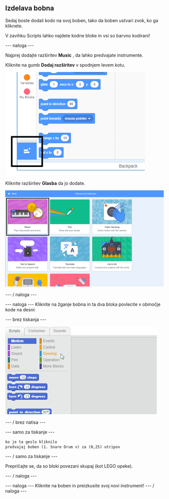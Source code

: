## Izdelava bobna

Sedaj boste dodali kodo na svoj boben, tako da boben ustvari zvok, ko ga kliknete.

V zavihku Scripts lahko najdete kodne bloke in vsi so barvno kodirani!

\--- naloga \---

Najprej dodajte razširitev **Music** , da lahko predvajate instrumente.

Kliknite na gumb **Dodaj razširitev** v spodnjem levem kotu.

![označite gumb za razširitev](images/add-extension-annotated.png)

Kliknite razširitev **Glasba** da jo dodate.

![označena je razširitev pisala](images/click-music-annotated.png)

\--- / naloga \---

\--- naloga \--- Kliknite na žganje bobna in ta dva bloka povlecite v območje kode na desni:

\--- brez tiskanja \---

![posnetek zaslona](images/connect-block.gif)

\--- / brez natisa \---

\--- samo za tiskanje \---

```blocks3
ko je ta geslo kliknilo
predvajaj boben (1. Snare Drum v) za (0,25) utripov
```

\--- / samo za tiskanje \---

Prepričajte se, da so bloki povezani skupaj (kot LEGO opeke).

\--- / naloga \---

\--- naloga \--- Kliknite na boben in preizkusite svoj novi instrument! \--- / naloga \---